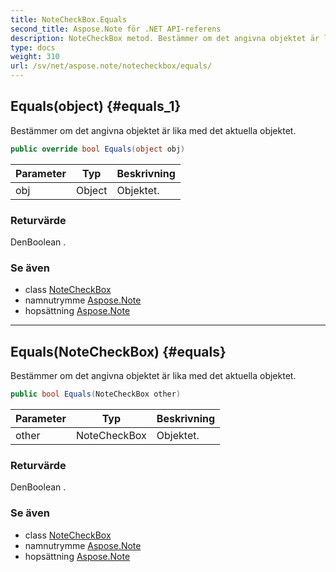 ```yaml
---
title: NoteCheckBox.Equals
second_title: Aspose.Note för .NET API-referens
description: NoteCheckBox metod. Bestämmer om det angivna objektet är lika med det aktuella objektet.
type: docs
weight: 310
url: /sv/net/aspose.note/notecheckbox/equals/
---
```

## Equals(object) {#equals_1}

Bestämmer om det angivna objektet är lika med det aktuella objektet.

```csharp
public override bool Equals(object obj)
```

| Parameter | Typ | Beskrivning |
| --- | --- | --- |
| obj | Object | Objektet. |

### Returvärde

DenBoolean .

### Se även

* class [NoteCheckBox](../)
* namnutrymme [Aspose.Note](../../notecheckbox/)
* hopsättning [Aspose.Note](../../../)

---

## Equals(NoteCheckBox) {#equals}

Bestämmer om det angivna objektet är lika med det aktuella objektet.

```csharp
public bool Equals(NoteCheckBox other)
```

| Parameter | Typ | Beskrivning |
| --- | --- | --- |
| other | NoteCheckBox | Objektet. |

### Returvärde

DenBoolean .

### Se även

* class [NoteCheckBox](../)
* namnutrymme [Aspose.Note](../../notecheckbox/)
* hopsättning [Aspose.Note](../../../)


